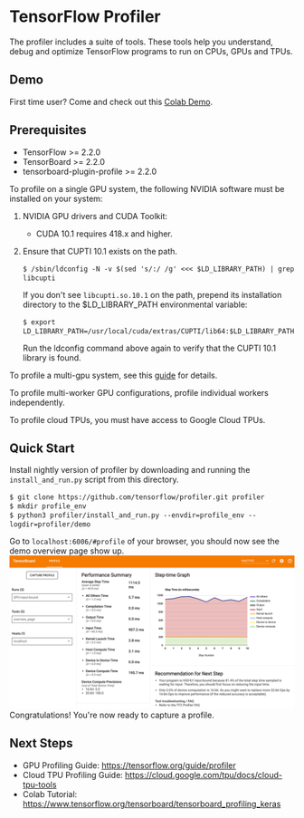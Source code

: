 # TensorFlow Profiler
The profiler includes a suite of tools. These tools help you understand, debug and optimize TensorFlow programs to run on CPUs, GPUs and TPUs.

## Demo
First time user? Come and check out this [Colab Demo](https://www.tensorflow.org/tensorboard/tensorboard_profiling_keras).

## Prerequisites
* TensorFlow >= 2.2.0 
* TensorBoard >= 2.2.0
* tensorboard-plugin-profile >= 2.2.0

To profile on a single GPU system, the following NVIDIA software must be installed on your system:

1. NVIDIA GPU drivers and CUDA Toolkit:
    * CUDA 10.1 requires 418.x and higher.
2. Ensure that CUPTI 10.1 exists on the path.

   ```shell
   $ /sbin/ldconfig -N -v $(sed 's/:/ /g' <<< $LD_LIBRARY_PATH) | grep libcupti
   ```

   If you don't see `libcupti.so.10.1` on the path, prepend its installation directory to the $LD_LIBRARY_PATH environmental variable:

   ```shell
   $ export LD_LIBRARY_PATH=/usr/local/cuda/extras/CUPTI/lib64:$LD_LIBRARY_PATH
   ```
   Run the ldconfig command above again to verify that the CUPTI 10.1 library is found.

To profile a multi-gpu system, see this [guide](docs/profile_multi_gpu.md) for details.

To profile multi-worker GPU configurations, profile individual workers independently.

To profile cloud TPUs, you must have access to Google Cloud TPUs.

## Quick Start
Install nightly version of profiler by downloading and running the `install_and_run.py` script from this directory.
```
$ git clone https://github.com/tensorflow/profiler.git profiler
$ mkdir profile_env
$ python3 profiler/install_and_run.py --envdir=profile_env --logdir=profiler/demo
```
Go to `localhost:6006/#profile` of your browser, you should now see the demo overview page show up.
![Overview Page](docs/images/overview_page.png)
Congratulations! You're now ready to capture a profile.

## Next Steps
* GPU Profiling Guide:  https://tensorflow.org/guide/profiler
* Cloud TPU Profiling Guide: https://cloud.google.com/tpu/docs/cloud-tpu-tools
* Colab Tutorial: https://www.tensorflow.org/tensorboard/tensorboard_profiling_keras
